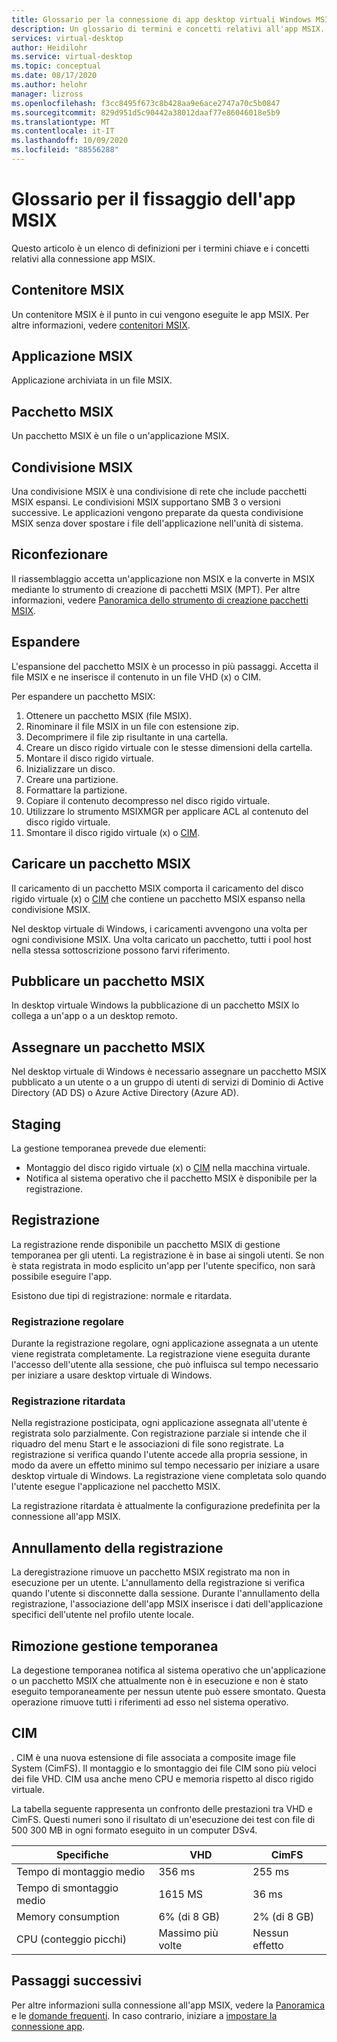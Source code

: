 ```yaml
---
title: Glossario per la connessione di app desktop virtuali Windows MSIX-Azure
description: Un glossario di termini e concetti relativi all'app MSIX.
services: virtual-desktop
author: Heidilohr
ms.service: virtual-desktop
ms.topic: conceptual
ms.date: 08/17/2020
ms.author: helohr
manager: lizross
ms.openlocfilehash: f3cc8495f673c8b428aa9e6ace2747a70c5b0847
ms.sourcegitcommit: 829d951d5c90442a38012daaf77e86046018e5b9
ms.translationtype: MT
ms.contentlocale: it-IT
ms.lasthandoff: 10/09/2020
ms.locfileid: "88556288"
---
```

# <a name="msix-app-attach-glossary"></a>Glossario per il fissaggio dell'app MSIX

Questo articolo è un elenco di definizioni per i termini chiave e i concetti relativi alla connessione app MSIX.

## <a name="msix-container"></a>Contenitore MSIX

Un contenitore MSIX è il punto in cui vengono eseguite le app MSIX. Per altre informazioni, vedere [contenitori MSIX](/windows/msix/msix-container).

## <a name="msix-application"></a>Applicazione MSIX 

Applicazione archiviata in un file MSIX.

## <a name="msix-package"></a>Pacchetto MSIX 

Un pacchetto MSIX è un file o un'applicazione MSIX.

## <a name="msix-share"></a>Condivisione MSIX

Una condivisione MSIX è una condivisione di rete che include pacchetti MSIX espansi. Le condivisioni MSIX supportano SMB 3 o versioni successive. Le applicazioni vengono preparate da questa condivisione MSIX senza dover spostare i file dell'applicazione nell'unità di sistema.

## <a name="repackage"></a>Riconfezionare

Il riassemblaggio accetta un'applicazione non MSIX e la converte in MSIX mediante lo strumento di creazione di pacchetti MSIX (MPT). Per altre informazioni, vedere [Panoramica dello strumento di creazione pacchetti MSIX](/windows/msix/packaging-tool/tool-overview).

## <a name="expand"></a>Espandere

L'espansione del pacchetto MSIX è un processo in più passaggi. Accetta il file MSIX e ne inserisce il contenuto in un file VHD (x) o CIM. 

Per espandere un pacchetto MSIX:

1. Ottenere un pacchetto MSIX (file MSIX).
2. Rinominare il file MSIX in un file con estensione zip.
3. Decomprimere il file zip risultante in una cartella.
4. Creare un disco rigido virtuale con le stesse dimensioni della cartella.
5. Montare il disco rigido virtuale.
6. Inizializzare un disco.
7. Creare una partizione.
8. Formattare la partizione.
9. Copiare il contenuto decompresso nel disco rigido virtuale.
10. Utilizzare lo strumento MSIXMGR per applicare ACL al contenuto del disco rigido virtuale.
11. Smontare il disco rigido virtuale (x) o [CIM](#cim).

## <a name="upload-an-msix-package"></a>Caricare un pacchetto MSIX 

Il caricamento di un pacchetto MSIX comporta il caricamento del disco rigido virtuale (x) o [CIM](#cim) che contiene un pacchetto MSIX espanso nella condivisione MSIX.

Nel desktop virtuale di Windows, i caricamenti avvengono una volta per ogni condivisione MSIX. Una volta caricato un pacchetto, tutti i pool host nella stessa sottoscrizione possono farvi riferimento.

## <a name="publish-an-msix-package"></a>Pubblicare un pacchetto MSIX

In desktop virtuale Windows la pubblicazione di un pacchetto MSIX lo collega a un'app o a un desktop remoto.

## <a name="assign-an-msix-package"></a>Assegnare un pacchetto MSIX 

Nel desktop virtuale di Windows è necessario assegnare un pacchetto MSIX pubblicato a un utente o a un gruppo di utenti di servizi di Dominio di Active Directory (AD DS) o Azure Active Directory (Azure AD).

## <a name="staging"></a>Staging

La gestione temporanea prevede due elementi:

- Montaggio del disco rigido virtuale (x) o [CIM](#cim) nella macchina virtuale.
- Notifica al sistema operativo che il pacchetto MSIX è disponibile per la registrazione.

## <a name="registration"></a>Registrazione

La registrazione rende disponibile un pacchetto MSIX di gestione temporanea per gli utenti. La registrazione è in base ai singoli utenti. Se non è stata registrata in modo esplicito un'app per l'utente specifico, non sarà possibile eseguire l'app.

Esistono due tipi di registrazione: normale e ritardata.

### <a name="regular-registration"></a>Registrazione regolare

Durante la registrazione regolare, ogni applicazione assegnata a un utente viene registrata completamente. La registrazione viene eseguita durante l'accesso dell'utente alla sessione, che può influisca sul tempo necessario per iniziare a usare desktop virtuale di Windows.

### <a name="delayed-registration"></a>Registrazione ritardata

Nella registrazione posticipata, ogni applicazione assegnata all'utente è registrata solo parzialmente. Con registrazione parziale si intende che il riquadro del menu Start e le associazioni di file sono registrate. La registrazione si verifica quando l'utente accede alla propria sessione, in modo da avere un effetto minimo sul tempo necessario per iniziare a usare desktop virtuale di Windows. La registrazione viene completata solo quando l'utente esegue l'applicazione nel pacchetto MSIX.

La registrazione ritardata è attualmente la configurazione predefinita per la connessione all'app MSIX.

## <a name="deregistration"></a>Annullamento della registrazione

La deregistrazione rimuove un pacchetto MSIX registrato ma non in esecuzione per un utente. L'annullamento della registrazione si verifica quando l'utente si disconnette dalla sessione. Durante l'annullamento della registrazione, l'associazione dell'app MSIX inserisce i dati dell'applicazione specifici dell'utente nel profilo utente locale.

## <a name="destage"></a>Rimozione gestione temporanea

La degestione temporanea notifica al sistema operativo che un'applicazione o un pacchetto MSIX che attualmente non è in esecuzione e non è stato eseguito temporaneamente per nessun utente può essere smontato. Questa operazione rimuove tutti i riferimenti ad esso nel sistema operativo.

## <a name="cim"></a>CIM

. CIM è una nuova estensione di file associata a composite image file System (CimFS). Il montaggio e lo smontaggio dei file CIM sono più veloci dei file VHD. CIM usa anche meno CPU e memoria rispetto al disco rigido virtuale.

La tabella seguente rappresenta un confronto delle prestazioni tra VHD e CimFS. Questi numeri sono il risultato di un'esecuzione dei test con file di 500 300 MB in ogni formato eseguito in un computer DSv4.

|  Specifiche                          | VHD                     | CimFS   |
|---------------------------------|--------------------------|-----------|
| Tempo di montaggio medio     | 356 ms                     | 255 ms      |
| Tempo di smontaggio medio   | 1615 MS                    | 36 ms       |
| Memory consumption | 6% (di 8 GB)                      | 2% (di 8 GB)       |
| CPU (conteggio picchi)          | Massimo più volte | Nessun effetto |

## <a name="next-steps"></a>Passaggi successivi

Per altre informazioni sulla connessione all'app MSIX, vedere la [Panoramica](what-is-app-attach.md) e le [domande frequenti](app-attach-faq.md). In caso contrario, iniziare a [impostare la connessione app](app-attach.md).

